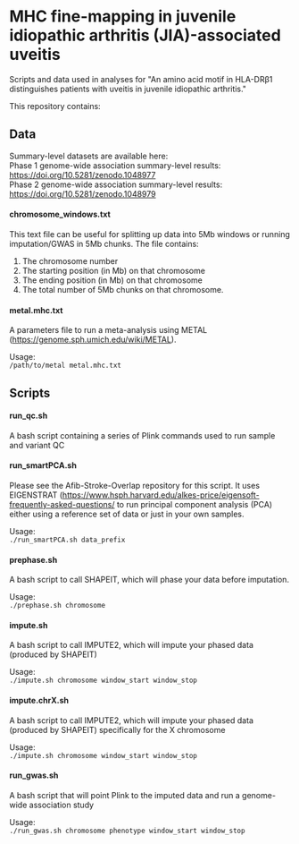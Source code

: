 # MHC fine-mapping in juvenile idiopathic arthritis (JIA)-associated uveitis

Scripts and data used in analyses for "An amino acid motif in HLA-DRβ1 distinguishes patients with uveitis in juvenile idiopathic arthritis."

This repository contains:

## Data

Summary-level datasets are available here:   
Phase 1 genome-wide association summary-level results: https://doi.org/10.5281/zenodo.1048977   
Phase 2 genome-wide association summary-level results: https://doi.org/10.5281/zenodo.1048979

#### chromosome_windows.txt
This text file can be useful for splitting up data into 5Mb windows or running imputation/GWAS in 5Mb chunks. The file contains:
 1. The chromosome number
 2. The starting position (in Mb) on that chromosome
 3. The ending position (in Mb) on that chromosome
 4. The total number of 5Mb chunks on that chromosome.

#### metal.mhc.txt
A parameters file to run a meta-analysis using METAL (https://genome.sph.umich.edu/wiki/METAL).

Usage:   
```/path/to/metal metal.mhc.txt```

## Scripts

#### run_qc.sh
A bash script containing a series of Plink commands used to run sample and variant QC

#### run_smartPCA.sh
Please see the Afib-Stroke-Overlap repository for this script. It uses EIGENSTRAT (https://www.hsph.harvard.edu/alkes-price/eigensoft-frequently-asked-questions/ to run principal component analysis (PCA) either using a reference set of data or just in your own samples.

Usage:   
```./run_smartPCA.sh data_prefix```

#### prephase.sh
A bash script to call SHAPEIT, which will phase your data before imputation.

Usage:   
```./prephase.sh chromosome```

#### impute.sh
A bash script to call IMPUTE2, which will impute your phased data (produced by SHAPEIT)

Usage:   
```./impute.sh chromosome window_start window_stop```

#### impute.chrX.sh
A bash script to call IMPUTE2, which will impute your phased data (produced by SHAPEIT) specifically for the X chromosome

Usage:   
```./impute.sh chromosome window_start window_stop```

#### run_gwas.sh
A bash script that will point Plink to the imputed data and run a genome-wide association study

Usage:   
```./run_gwas.sh chromosome phenotype window_start window_stop```








